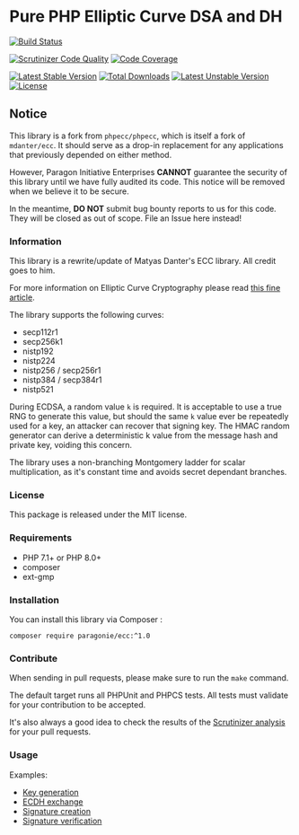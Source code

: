 # Pure PHP Elliptic Curve DSA and DH

[![Build Status](https://github.com/paragonie/phpecc/actions/workflows/test.yml/badge.svg)](https://github.com/paragonie/phpecc/actions)

[![Scrutinizer Code Quality](https://scrutinizer-ci.com/g/paragonie/phpecc/badges/quality-score.png?b=master)](https://scrutinizer-ci.com/g/paragonie/phpecc?branch=master)
[![Code Coverage](https://scrutinizer-ci.com/g/paragonie/phpecc/badges/coverage.png?b=master)](https://scrutinizer-ci.com/g/phpecc/phpecc/?branch=master)

[![Latest Stable Version](https://poser.pugx.org/paragonie/ecc/v/stable.png)](https://packagist.org/packages/paragonie/ecc)
[![Total Downloads](https://poser.pugx.org/paragonie/ecc/downloads.png)](https://packagist.org/packages/paragonie/ecc)
[![Latest Unstable Version](https://poser.pugx.org/paragonie/ecc/v/unstable.png)](https://packagist.org/packages/paragonie/ecc)
[![License](https://poser.pugx.org/paragonie/ecc/license.png)](https://packagist.org/packages/paragonie/ecc)

## Notice

This library is a fork from `phpecc/phpecc`, which is itself a fork of `mdanter/ecc`. 
It should serve as a drop-in replacement for any applications that previously depended
on either method. 

However, Paragon Initiative Enterprises **CANNOT** guarantee the security of this library
until we have fully audited its code. This notice will be removed when we believe it to
be secure.

In the meantime, **DO NOT** submit bug bounty reports to us for this code. They will be
closed as out of scope. File an Issue here instead!

### Information

This library is a rewrite/update of Matyas Danter's ECC library. All credit goes to him.

For more information on Elliptic Curve Cryptography please read [this fine article](http://www.matyasdanter.com/2010/12/elliptic-curve-php-oop-dsa-and-diffie-hellman/).

The library supports the following curves:

 - secp112r1
 - secp256k1
 - nistp192
 - nistp224
 - nistp256 / secp256r1
 - nistp384 / secp384r1
 - nistp521

During ECDSA, a random value `k` is required. It is acceptable to use a true RNG to generate this value, but 
should the same `k` value ever be repeatedly used for a key, an attacker can recover that signing key. 
The HMAC random generator can derive a deterministic k value from the message hash and private key, voiding
this concern.

The library uses a non-branching Montgomery ladder for scalar multiplication, as it's constant time and avoids secret 
dependant branches. 
 
### License

This package is released under the MIT license.

### Requirements

* PHP 7.1+ or PHP 8.0+
* composer
* ext-gmp

### Installation

You can install this library via Composer :

`composer require paragonie/ecc:^1.0`

### Contribute

When sending in pull requests, please make sure to run the `make` command.

The default target runs all PHPUnit and PHPCS tests. All tests
must validate for your contribution to be accepted.

It's also always a good idea to check the results of the [Scrutinizer analysis](https://scrutinizer-ci.com/g/phpecc/phpecc/) for your pull requests.

### Usage

Examples:
 * [Key generation](./examples/key_generation.php)
 * [ECDH exchange](./examples/ecdh_exchange.php)
 * [Signature creation](./examples/creating_signature.php)
 * [Signature verification](./examples/verify_signature.php)
